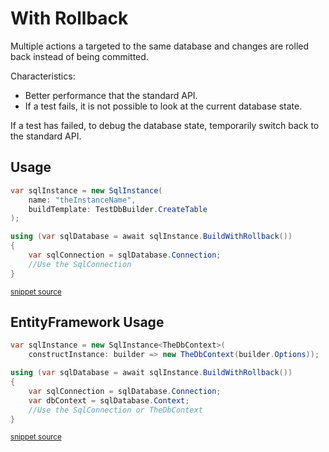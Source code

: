 <!--
GENERATED FILE - DO NOT EDIT
This file was generated by [MarkdownSnippets](https://github.com/SimonCropp/MarkdownSnippets).
Source File: /pages/mdsource/with-rollback.source.md
To change this file edit the source file and then run MarkdownSnippets.
-->

# With Rollback

Multiple actions a targeted to the same database and changes are rolled back instead of being committed.

Characteristics:

 * Better performance that the standard API.
 * If a test fails, it is not possible to look at the current database state.

If a test has failed, to debug the database state, temporarily switch back to the standard API.


## Usage

<!-- snippet: WithRollback -->
```cs
var sqlInstance = new SqlInstance(
    name: "theInstanceName",
    buildTemplate: TestDbBuilder.CreateTable
);

using (var sqlDatabase = await sqlInstance.BuildWithRollback())
{
    var sqlConnection = sqlDatabase.Connection;
    //Use the SqlConnection
}
```
<sup>[snippet source](/src/LocalDb.Tests/Snippets/WithRollback.cs#L8-L19)</sup>
<!-- endsnippet -->


## EntityFramework Usage

<!-- snippet: EfWithRollback -->
```cs
var sqlInstance = new SqlInstance<TheDbContext>(
    constructInstance: builder => new TheDbContext(builder.Options));

using (var sqlDatabase = await sqlInstance.BuildWithRollback())
{
    var sqlConnection = sqlDatabase.Connection;
    var dbContext = sqlDatabase.Context;
    //Use the SqlConnection or TheDbContext
}
```
<sup>[snippet source](/src/EfLocalDb.Tests/Snippets/WithRollback.cs#L8-L18)</sup>
<!-- endsnippet -->
